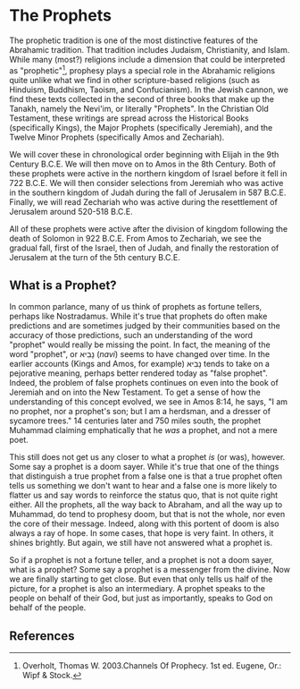 # The Prophets

The prophetic tradition is one of the most distinctive features of the Abrahamic tradition. That tradition includes Judaism, Christianity, and Islam. While many \(most?\) religions include a dimension that could be interpreted as "prophetic"[^1], prophesy plays a special role in the Abrahamic religions quite unlike what we find in other scripture-based religions \(such as Hinduism, Buddhism, Taoism, and Confucianism\). In the Jewish cannon, we find these texts collected in the second of three books that make up the Tanakh, namely the Nevi'im, or literally "Prophets". In the Christian Old Testament, these writings are spread across the Historical Books \(specifically Kings\), the Major Prophets \(specifically Jeremiah\), and the Twelve Minor Prophets \(specifically Amos and Zechariah\).

We will cover these in chronological order beginning with Elijah in the 9th Century B.C.E. We will then move on to Amos in the 8th Century. Both of these prophets were active in the northern kingdom of Israel before it fell in 722 B.C.E. We will then consider selections from Jeremiah who was active in the southern kingdom of Judah during the fall of Jerusalem  in 587 B.C.E. Finally, we will read Zechariah who was active during the resettlement of Jerusalem around 520-518 B.C.E.

All of these prophets were active after the division of kingdom following the death of Solomon in 922 B.C.E. From Amos to Zechariah, we see the gradual fall, first of the Israel, then of Judah, and finally the restoration of Jerusalem at the turn of the 5th century B.C.E.

## What is a Prophet?

In common parlance, many of us think of prophets as fortune tellers, perhaps like Nostradamus. While it's true that prophets do often make predictions and are sometimes judged by their communities based on the accuracy of those predictions, such an understanding of the word "prophet" would really be missing the point. In fact, the meaning of the word "prophet", or נָבִיא \(_navi_\) seems to have changed over time. In the earlier accounts \(Kings and Amos, for example\) נָבִיא tends to take on a pejorative meaning, perhaps better rendered today as "false prophet". Indeed, the problem of false prophets continues on even into the book of Jeremiah and on into the New Testament. To get a sense of how the understanding of this concept evolved, we see in Amos 8:14, he says, "I am no prophet, nor a prophet's son; but I am a herdsman, and a dresser of sycamore trees." 14 centuries later and 750 miles south, the prophet Muhammad claiming emphatically that he _was_ a prophet, and not a mere poet.

This still does not get us any closer to what a prophet _is_ \(or was\), however. Some say a prophet is a doom sayer. While it's true that one of the things that distinguish a true prophet from a false one is that a true prophet often tells us something we don't want to hear and a false one is more likely to flatter us and say words to reinforce the status quo, that is not quite right either. All the prophets, all the way back to Abraham, and all the way up to Muhammad, do tend to prophesy doom, but that is not the whole, nor even the core of their message. Indeed, along with this portent of doom is also always a ray of hope. In some cases, that hope is very faint. In others, it shines brightly. But again, we still have not answered what a prophet is.

So if a prophet is not a fortune teller, and a prophet is not a doom sayer, what is a prophet? Some say a prophet is a messenger from the divine. Now we are finally starting to get close. But even that only tells us half of the picture, for a prophet is also an intermediary. A prophet speaks to the people on behalf of their God, but just as importantly, speaks to God on behalf of the people.

## References

[^1]: Overholt, Thomas W. 2003.Channels Of Prophecy. 1st ed. Eugene, Or.: Wipf & Stock.

